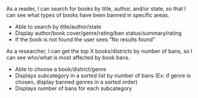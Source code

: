 As a reader, I can search for books by title, author, and/or state, so that I can see what types of books have been banned in specific areas.
- Able to search by title/author/state
- Display author/book cover/genre/rating/ban status/summary/rating
- If the book is not found the user sees “No results found”

As a researcher, I can get the top X books/districts by number of bans, so I can see who/what is most affected by book bans.
- Able to choose a book/district/genre
- Displays subcategory in a sorted list by number of bans (Ex: if genre is chosen, display banned genres in a sorted order)
- Displays number of bans for each subcategory
